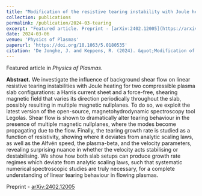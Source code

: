 ```yaml
---
title: "Modification of the resistive tearing instability with Joule heating by shear flow"
collection: publications
permalink: /publication/2024-03-tearing
excerpt: "Featured article. Preprint - [arXiv:2402.12005](https://arxiv.org/abs/2402.12005)"
date: 2024-03-06
venue: 'Physics of Plasmas'
paperurl: 'https://doi.org/10.1063/5.0180535'
citation: 'De Jonghe, J. and Keppens, R. (2024). &quot;Modification of the resistive tearing instability with Joule heating by shear flow.&quot; <i>Phys. Plasmas</i>. 31(3), 032106.'
---
```


Featured article in _Physics of Plasmas_.

__Abstract.__ We investigate the influence of background shear flow on linear resistive tearing instabilities with Joule heating for two compressible plasma slab configurations: a Harris current sheet and a force-free, shearing magnetic field that varies its direction periodically throughout the slab, possibly resulting in multiple magnetic nullplanes. To do so, we exploit the latest version of the open-source, magnetohydrodynamic spectroscopy tool Legolas. Shear flow is shown to dramatically alter tearing behaviour in the presence of multiple magnetic nullplanes, where the modes become propagating due to the flow. Finally, the tearing growth rate is studied as a function of resistivity, showing where it deviates from analytic scaling laws, as well as the Alfvén speed, the plasma-beta, and the velocity parameters, revealing surprising nuance in whether the velocity acts stabilising or destabilising. We show how both slab setups can produce growth rate regimes which deviate from analytic scaling laws, such that systematic numerical spectroscopic studies are truly necessary, for a complete understanding of linear tearing behaviour in flowing plasmas.

Preprint - [arXiv:2402.12005](https://arxiv.org/abs/2402.12005)